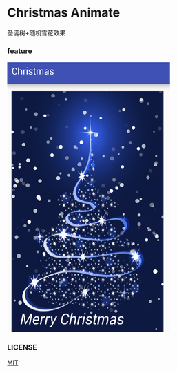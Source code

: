# Christmas Animate
圣诞树+随机雪花效果  

### feature

![feature](/doc/cir.gif)

### LICENSE
[MIT](/LICENSE)
